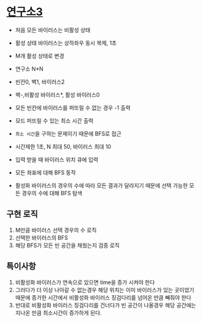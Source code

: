 # [연구소3](https://www.acmicpc.net/problem/17142)

- 처음 모든 바이러스는 비활성 상태
- 활성 상태 바이러스는 상하좌우 동시 복제, 1초
- M개 활성 상태로 변경
- 연구소 N*N
- 빈칸0, 벽1, 바이러스2
- 벽-,비활성 바이러스*, 활성 바이러스0
- 모든 빈칸에 바이러스를 퍼뜨릴 수 없는 경우 -1 출력
- 모드 퍼뜨릴 수 있는 최소 시간 출력


- `최소 시간`을 구하는 문제이기 때문에 BFS로 접근
- 시간제한 1초, N 최대 50, 바이러스 최대 10
- 입력 받을 때 바이러스 위치 큐에 입력
- 모든 좌표에 대해 BFS 동작
- 활성화 바이러스의 경우의 수에 따라 모든 결과가 달라지기 때문에 선택 가능한 모든 경우의 수에 대해 BFS 탐색

## 구현 로직
1. M만큼 바이러스 선택 경우의 수 로직
2. 선택한 바이러스의 BFS
3. 해당 BFS가 모든 빈 공간을 채웠는지 검증 로직

## 특이사항
1. 비활성화 바이러스가 연속으로 있으면 time을 증가 시켜야 한다
2. 그러다가 더 이상 나아갈 수 없는경우 해당 위치는 이미 바이러스가 있는 곳이었기 때문에 증가한 시간에서 비활성화 바이러스 징검다리를 넘어온 만큼 빼줘야 한다
3. 반대로 비활성화 바이러스 징검다리를 건너다가 빈 공간이 나올경우 해당 공간에는 지나온 만큼 최소시간이 증가하게 된다.
